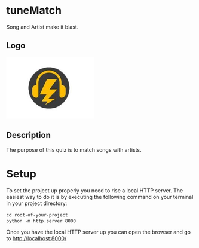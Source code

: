 # tuneMatch
Song and Artist make it blast.

## Logo

![alt text](img/logo.jpg "Title")

## Description

The purpose of this quiz is to match songs with artists.

# Setup
To set the project up properly you need to rise a local HTTP server. The easiest way to do it is by executing the following command on your terminal in your project directory:

```
cd root-of-your-project
python -m http.server 8000
```
Once you have the local HTTP server up you can open the browser and go to [http://localhost:8000/](http://localhost:8000/)